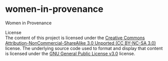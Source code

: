 # women-in-provenance
Women in Provenance

License<br>
The content of this project is licensed under the <a href="https://creativecommons.org/licenses/by-nc-sa/3.0/">Creative Commons Attribution-NonCommercial-ShareAlike 3.0 Unported (CC BY-NC-SA 3.0) </a> license. The underlying source code used to format and display that content is licensed under the <a href="https://choosealicense.com/licenses/gpl-3.0/">GNU General Public License v3.0</a> license.
